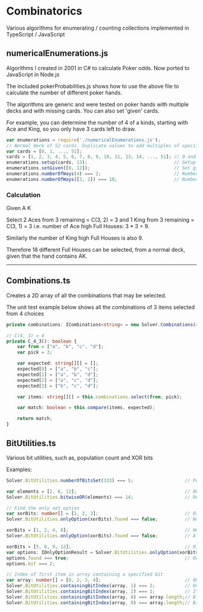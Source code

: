 # Combinatorics
Various algorithms for enumerating / counting collections implemented in TypeScript / JavaScript

## numericalEnumerations.js
Algorithms I created in 2001 in C# to calculate Poker odds. Now ported to JavaScript in Node.js

The included pokerProbabilities.js shows how to use the above file to calculate the number of different poker hands.

The algorithms are generic and were tested on poker hands with multiple decks and with missing cards. You can also set 'given' cards.

For example, you can determine the number of 4 of a kinds, starting with Ace and King, so you only have 3 cards left to draw.

```javascript
var enumerations = require('./numericalEnumerations.js');
// Normal deck of 52 cards. Duplicate values to add multiples of specific cards and/or leave out unwanted cards
var cards = [0, 1, ..., 51];
cards = [1, 2, 3, 4, 5, 6, 7, 8, 9, 10, 11, 13, 14, ..., 51]; // 0 and 12 left out of deck as they will be 'given'
enumerations.setup(cards, 13);                                // Setup with 13 different 'kinds' i.e. A, 2, 3, ..., K in 4 suits
enumerations.setGiven([0, 12]);                               // Set given cards e.g. A K (suited)
enumerations.numberOfWays(4) === 2;                           // Number of ways to select 4 of the same kind i.e. Aces or Kings
enumerations.numberOfWays([3, 2]) === 18;                     // Number of Full Houses (verify calculation below)
```
### Calculation 
Given A K

Select 2 Aces from 3 remaining = C(3, 2) = 3 and 1 King from 3 remaining = C(3, 1) = 3 i.e. number of Ace high Full Houses: 3 * 3 = 9.

Similarly the number of King high Full Houses is also 9.

Therefore 18 different Full Houses can be selected, from a normal deck, given that the hand contains AK.
***
## Combinations.ts
Creates a 2D array of all the combinations that may be selected.

The unit test example below shows all the combinations of 3 items selected from 4 choices

```TypeScript
private combinations: ICombinations<string> = new Solver.Combinations(4);

// C(4, 3) = 4
private C_4_3(): boolean {
    var from = ["a", "b", "c", "d"];
    var pick = 3;

    var expected: string[][] = [];
    expected[0] = ["a", "b", "c"];
    expected[1] = ["a", "b", "d"];
    expected[2] = ["a", "c", "d"];
    expected[3] = ["b", "c", "d"];

    var items: string[][] = this.combinations.select(from, pick);

    var match: boolean = this.compare(items, expected);

    return match;
}
```

## BitUtilities.ts
Various bit utilities, such as, population count and XOR bits

Examples:
```TypeScript
Solver.BitUtilities.numberOfBitsSet(333) === 5;                   // Population count i.e. 333 = 101001101 i.e. 5 bits set

var elements = [2, 6, 12];                                        // 0010 | 0110 | 1100 = 1110
Solver.BitUtilities.bitwiseOR(elements) === 14;                   // Returns bits set within all passed elements

// Find the only set option
var xorBits: number[] = [1, 2, 3];                                // 01 ^ 10 ^ 11  = 00 
Solver.BitUtilities.onlyOption(xorBits).found === false;          // No bits set

xorBits = [1, 2, 4, 8];                                           // 0001 ^ 0010 ^ 0100 ^ 1000 = 1111
Solver.BitUtilities.onlyOption(xorBits).found === false;          // All bits set i.e. singulare bit required

xorBits = [5, 6, 9, 12];                                          // 0101 ^ 0110 ^ 1001 ^ 1100 = 0010
var options: IOnlyOptionResult = Solver.BitUtilities.onlyOption(xorBits);
options.found === true;                                           // Only option found and at bit 2
options.bit === 2;                                

// Index of first item in array containing a specified bit
var array: number[] = [0, 2, 3, 4];                               // 000, 010, 011, 100
Solver.BitUtilities.containingBitIndex(array, 1) === 2;           // Only item 3 has bit 1 set, which is at index 2 of the array
Solver.BitUtilities.containingBitIndex(array, 2) === 1;           // Item 2 is the first item that has bit 2 set, i.e. index = 1
Solver.BitUtilities.containingBitIndex(array, 8) === array.length;// Bit 8 not set => index out of range
Solver.BitUtilities.containingBitIndex(array, 0) === array.length;// Bit 0 not found => index out of range
```

